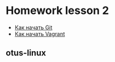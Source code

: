 # Homework lesson 2

* [Как начать Git](git_quick_start.md)
* [Как начать Vagrant](vagrant_quick_start.md)

## otus-linux

